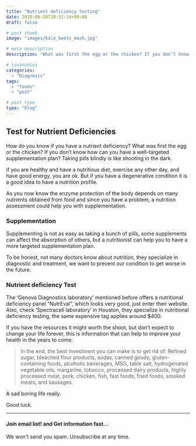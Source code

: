 ```yaml
---
title: "Nutrient deficiency testing"
date: 2018-06-28T20:52:14+00:00
draft: false

# post thumb
image: "images/kale_beets_mash.jpg"

# meta description
description: "What was first the egg or the chicken? If you don’t know if you have a nutrient deficiency, how can you have good targeted supplementation?"

# taxonomies
categories: 
  - "Diagnosis"
tags:
  - "foods"
  - "post"

# post type
type: "blog"
---
```

Test for Nutrient Deficiencies
------------------------------

How do you know if you have a nutrient deficiency? What was first the egg or the chicken? If you don’t know how can you have a well-targeted supplementation plan? Taking pills blindly is like shooting in the dark.

if you are healthy and have a nutritious diet, exercise any other day, and have good energy, you are ok. But if you have a degenerative condition it is a good idea to have a nutrition profile.

As you now know the enzyme protection of the body depends on many nutrients obtained from food and since you have a problem, a nutrition assessment could help you with supplementation.

### Supplementation

Supplementing is not as easy as taking a bunch of pills, some supplements can affect the absorption of others, but a nutritionist can help you to have a more targeted supplementation plan.

To be honest, not many doctors know about nutrition, they specialize in diagnostic and treatment, we want to prevent our condition to get worse in the future.

### Nutrient deficiency Test

The ‘Genova Diagnostics laboratory’ mentioned before offers a nutritional deficiency panel “NutrEval”, which looks very good, just enter their website. Also, check ‘Spectracell laboratory’ in Houston, they specialize in nutritional deficiency testing, the same expensive tag applies around $400.

If you have the resources it might worth the shoot, but don’t expect to change your life forever, this is information that can help to improve your health in the years to come.

>In the end, the best investment you can make is to get rid of: Refined sugar, bleached flour products, sodas, canned goods, gluten-containing foods, alcoholic beverages, MSG, table salt, hydrogenated vegetable oils, margarine, tobacco, processed dairy products, highly processed meat, pork, chicken, fish, fast foods, fried foods, smoked meats, and sausages.

A sad boring life really.

Good luck.

* * *

#### Join email list! and Get information fast...

We won't send you spam. Unsubscribe at any time.